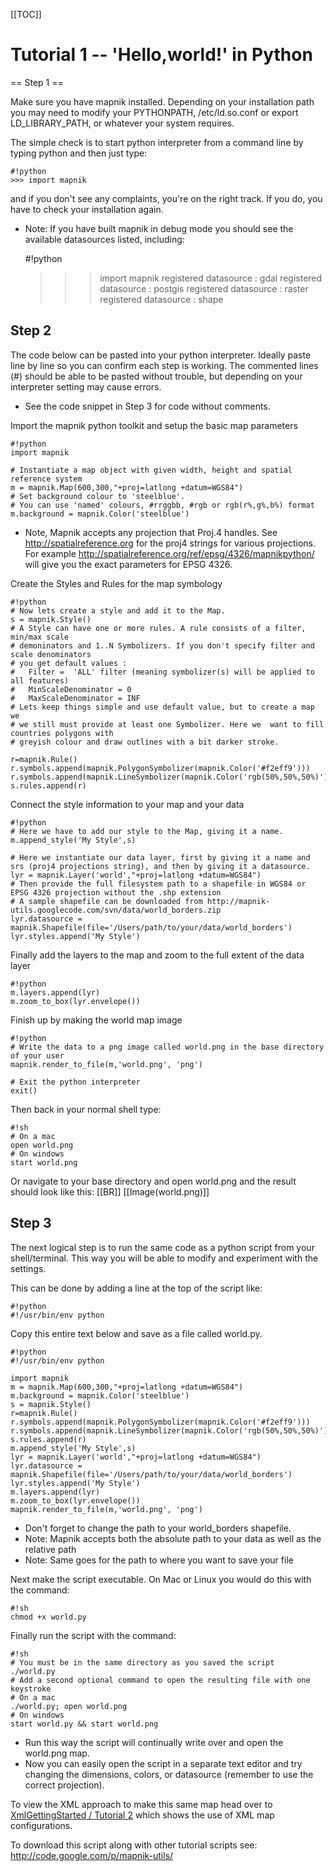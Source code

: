 <!-- Name: GettingStarted -->
<!-- Version: 26 -->
<!-- Last-Modified: 2009/04/20 10:04:35 -->
<!-- Author: phispi -->
[[TOC]]

# Tutorial 1  -- 'Hello,world!' in Python

== Step 1 == 

Make sure you have mapnik installed. Depending on your installation path you may need to modify your PYTHONPATH, /etc/ld.so.conf or export LD_LIBRARY_PATH, or whatever your system requires.

The simple check is to start python interpreter from a command line by typing python
and then just type:


    #!python
    >>> import mapnik

and if you don't see any complaints, you're on the right track. If you do, you have to check your installation again.
 * Note: If you have built mapnik in debug mode you should see the available datasources listed, including:

    #!python
    >>> import mapnik
    registered datasource : gdal
    registered datasource : postgis
    registered datasource : raster
    registered datasource : shape

## Step 2

The code below can be pasted into your python interpreter. Ideally paste line by line so you can confirm each step is working. The commented lines (#) should be able to be pasted without trouble, but depending on your interpreter setting may cause errors.
 * See the code snippet in Step 3 for code without comments.

Import the mapnik python toolkit and setup the basic map parameters

    #!python
    import mapnik
    
    # Instantiate a map object with given width, height and spatial reference system
    m = mapnik.Map(600,300,"+proj=latlong +datum=WGS84")
    # Set background colour to 'steelblue'.  
    # You can use 'named' colours, #rrggbb, #rgb or rgb(r%,g%,b%) format
    m.background = mapnik.Color('steelblue')

 * Note, Mapnik accepts any projection that Proj.4 handles. See http://spatialreference.org for the proj4 strings for various projections. For example http://spatialreference.org/ref/epsg/4326/mapnikpython/ will give you the exact parameters for EPSG 4326.


Create the Styles and Rules for the map symbology

    #!python
    # Now lets create a style and add it to the Map.
    s = mapnik.Style()
    # A Style can have one or more rules. A rule consists of a filter, min/max scale 
    # demoninators and 1..N Symbolizers. If you don't specify filter and scale denominators
    # you get default values :
    #   Filter =  'ALL' filter (meaning symbolizer(s) will be applied to all features) 
    #   MinScaleDenominator = 0
    #   MaxScaleDenominator = INF  
    # Lets keep things simple and use default value, but to create a map we 
    # we still must provide at least one Symbolizer. Here we  want to fill countries polygons with 
    # greyish colour and draw outlines with a bit darker stroke. 
    
    r=mapnik.Rule()
    r.symbols.append(mapnik.PolygonSymbolizer(mapnik.Color('#f2eff9')))
    r.symbols.append(mapnik.LineSymbolizer(mapnik.Color('rgb(50%,50%,50%)'),0.1))
    s.rules.append(r)

Connect the style information to your map and your data

    #!python
    # Here we have to add our style to the Map, giving it a name.
    m.append_style('My Style',s)
    
    # Here we instantiate our data layer, first by giving it a name and srs (proj4 projections string), and then by giving it a datasource.
    lyr = mapnik.Layer('world',"+proj=latlong +datum=WGS84")
    # Then provide the full filesystem path to a shapefile in WGS84 or EPSG 4326 projection without the .shp extension
    # A sample shapefile can be downloaded from http://mapnik-utils.googlecode.com/svn/data/world_borders.zip
    lyr.datasource = mapnik.Shapefile(file='/Users/path/to/your/data/world_borders')
    lyr.styles.append('My Style')

Finally add the layers to the map and zoom to the full extent of the data layer

    #!python
    m.layers.append(lyr)
    m.zoom_to_box(lyr.envelope())

Finish up by making the world map image

    #!python
    # Write the data to a png image called world.png in the base directory of your user
    mapnik.render_to_file(m,'world.png', 'png')
    
    # Exit the python interpreter
    exit()

Then back in your normal shell type:

    #!sh
    # On a mac
    open world.png
    # On windows
    start world.png

Or navigate to your base directory and open world.png and the result should look like this:
 [[BR]]
[[Image(world.png)]]


## Step 3

The next logical step is to run the same code as a python script from your shell/terminal. This way you will be able to modify and experiment with the settings.

This can be done by adding a line at the top of the script like:

    #!python
    #!/usr/bin/env python

Copy this entire text below and save as a file called world.py. 


    #!python
    #!/usr/bin/env python
    
    import mapnik
    m = mapnik.Map(600,300,"+proj=latlong +datum=WGS84")
    m.background = mapnik.Color('steelblue')
    s = mapnik.Style()
    r=mapnik.Rule()
    r.symbols.append(mapnik.PolygonSymbolizer(mapnik.Color('#f2eff9')))
    r.symbols.append(mapnik.LineSymbolizer(mapnik.Color('rgb(50%,50%,50%)'),0.1))
    s.rules.append(r)
    m.append_style('My Style',s)
    lyr = mapnik.Layer('world',"+proj=latlong +datum=WGS84")
    lyr.datasource = mapnik.Shapefile(file='/Users/path/to/your/data/world_borders')
    lyr.styles.append('My Style')
    m.layers.append(lyr)
    m.zoom_to_box(lyr.envelope())
    mapnik.render_to_file(m,'world.png', 'png')
 * Don't forget to change the path to your world_borders shapefile.
  * Note: Mapnik accepts both the absolute path to your data as well as the relative path
  * Note: Same goes for the path to where you want to save your file

Next make the script executable. On Mac or Linux you would do this with the command:


    #!sh
    chmod +x world.py

Finally run the script with the command:


    #!sh
    # You must be in the same directory as you saved the script
    ./world.py
    # Add a second optional command to open the resulting file with one keystroke
    # On a mac
    ./world.py; open world.png
    # On windows
    start world.py && start world.png 

 * Run this way the script will continually write over and open the world.png map.
 * Now you can easily open the script in a separate text editor and try changing the dimensions, colors, or datasource (remember to use the correct projection).

To view the XML approach to make this same map head over to [XmlGettingStarted / Tutorial 2](/wiki:XMLGettingStarted/) which shows the use of XML map configurations.

To download this script along with other tutorial scripts see: http://code.google.com/p/mapnik-utils/

